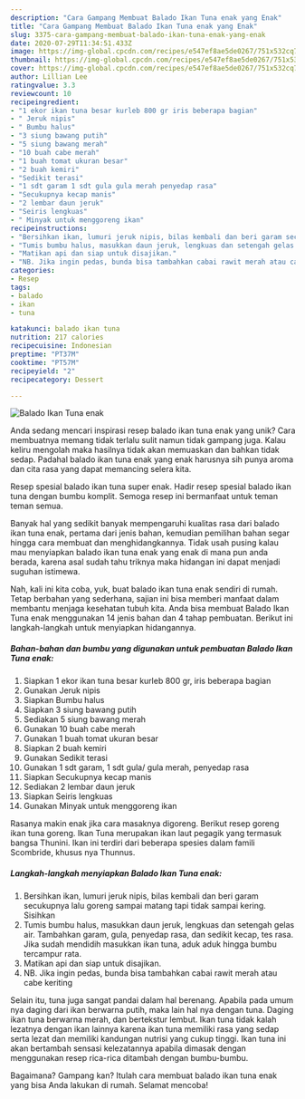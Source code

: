 ```yaml
---
description: "Cara Gampang Membuat Balado Ikan Tuna enak yang Enak"
title: "Cara Gampang Membuat Balado Ikan Tuna enak yang Enak"
slug: 3375-cara-gampang-membuat-balado-ikan-tuna-enak-yang-enak
date: 2020-07-29T11:34:51.433Z
image: https://img-global.cpcdn.com/recipes/e547ef8ae5de0267/751x532cq70/balado-ikan-tuna-enak-foto-resep-utama.jpg
thumbnail: https://img-global.cpcdn.com/recipes/e547ef8ae5de0267/751x532cq70/balado-ikan-tuna-enak-foto-resep-utama.jpg
cover: https://img-global.cpcdn.com/recipes/e547ef8ae5de0267/751x532cq70/balado-ikan-tuna-enak-foto-resep-utama.jpg
author: Lillian Lee
ratingvalue: 3.3
reviewcount: 10
recipeingredient:
- "1 ekor ikan tuna besar kurleb 800 gr iris beberapa bagian"
- " Jeruk nipis"
- " Bumbu halus"
- "3 siung bawang putih"
- "5 siung bawang merah"
- "10 buah cabe merah"
- "1 buah tomat ukuran besar"
- "2 buah kemiri"
- "Sedikit terasi"
- "1 sdt garam 1 sdt gula gula merah penyedap rasa"
- "Secukupnya kecap manis"
- "2 lembar daun jeruk"
- "Seiris lengkuas"
- " Minyak untuk menggoreng ikan"
recipeinstructions:
- "Bersihkan ikan, lumuri jeruk nipis, bilas kembali dan beri garam secukupnya lalu goreng sampai matang tapi tidak sampai kering. Sisihkan"
- "Tumis bumbu halus, masukkan daun jeruk, lengkuas dan setengah gelas air. Tambahkan garam, gula, penyedap rasa, dan sedikit kecap, tes rasa. Jika sudah mendidih masukkan ikan tuna, aduk aduk hingga bumbu tercampur rata."
- "Matikan api dan siap untuk disajikan."
- "NB. Jika ingin pedas, bunda bisa tambahkan cabai rawit merah atau cabe keriting"
categories:
- Resep
tags:
- balado
- ikan
- tuna

katakunci: balado ikan tuna 
nutrition: 217 calories
recipecuisine: Indonesian
preptime: "PT37M"
cooktime: "PT57M"
recipeyield: "2"
recipecategory: Dessert

---
```



![Balado Ikan Tuna enak](https://img-global.cpcdn.com/recipes/e547ef8ae5de0267/751x532cq70/balado-ikan-tuna-enak-foto-resep-utama.jpg)

Anda sedang mencari inspirasi resep balado ikan tuna enak yang unik? Cara membuatnya memang tidak terlalu sulit namun tidak gampang juga. Kalau keliru mengolah maka hasilnya tidak akan memuaskan dan bahkan tidak sedap. Padahal balado ikan tuna enak yang enak harusnya sih punya aroma dan cita rasa yang dapat memancing selera kita.

Resep spesial balado ikan tuna super enak. Hadir resep spesial balado ikan tuna dengan bumbu komplit. Semoga resep ini bermanfaat untuk teman teman semua.

Banyak hal yang sedikit banyak mempengaruhi kualitas rasa dari balado ikan tuna enak, pertama dari jenis bahan, kemudian pemilihan bahan segar hingga cara membuat dan menghidangkannya. Tidak usah pusing kalau mau menyiapkan balado ikan tuna enak yang enak di mana pun anda berada, karena asal sudah tahu triknya maka hidangan ini dapat menjadi suguhan istimewa.


Nah, kali ini kita coba, yuk, buat balado ikan tuna enak sendiri di rumah. Tetap berbahan yang sederhana, sajian ini bisa memberi manfaat dalam membantu menjaga kesehatan tubuh kita. Anda bisa membuat Balado Ikan Tuna enak menggunakan 14 jenis bahan dan 4 tahap pembuatan. Berikut ini langkah-langkah untuk menyiapkan hidangannya.

<!--inarticleads1-->

##### Bahan-bahan dan bumbu yang digunakan untuk pembuatan Balado Ikan Tuna enak:

1. Siapkan 1 ekor ikan tuna besar kurleb 800 gr, iris beberapa bagian
1. Gunakan  Jeruk nipis
1. Siapkan  Bumbu halus
1. Siapkan 3 siung bawang putih
1. Sediakan 5 siung bawang merah
1. Gunakan 10 buah cabe merah
1. Gunakan 1 buah tomat ukuran besar
1. Siapkan 2 buah kemiri
1. Gunakan Sedikit terasi
1. Gunakan 1 sdt garam, 1 sdt gula/ gula merah, penyedap rasa
1. Siapkan Secukupnya kecap manis
1. Sediakan 2 lembar daun jeruk
1. Siapkan Seiris lengkuas
1. Gunakan  Minyak untuk menggoreng ikan


Rasanya makin enak jika cara masaknya digoreng. Berikut resep goreng ikan tuna goreng. Ikan Tuna merupakan ikan laut pegagik yang termasuk bangsa Thunini. Ikan ini terdiri dari beberapa spesies dalam famili Scombride, khusus nya Thunnus. 

<!--inarticleads2-->

##### Langkah-langkah menyiapkan Balado Ikan Tuna enak:

1. Bersihkan ikan, lumuri jeruk nipis, bilas kembali dan beri garam secukupnya lalu goreng sampai matang tapi tidak sampai kering. Sisihkan
1. Tumis bumbu halus, masukkan daun jeruk, lengkuas dan setengah gelas air. Tambahkan garam, gula, penyedap rasa, dan sedikit kecap, tes rasa. Jika sudah mendidih masukkan ikan tuna, aduk aduk hingga bumbu tercampur rata.
1. Matikan api dan siap untuk disajikan.
1. NB. Jika ingin pedas, bunda bisa tambahkan cabai rawit merah atau cabe keriting


Selain itu, tuna juga sangat pandai dalam hal berenang. Apabila pada umum nya daging dari ikan berwarna putih, maka lain hal nya dengan tuna. Daging ikan tuna berwarna merah, dan bertekstur lembut. Ikan tuna tidak kalah lezatnya dengan ikan lainnya karena ikan tuna memiliki rasa yang sedap serta lezat dan memiliki kandungan nutrisi yang cukup tinggi. Ikan tuna ini akan bertambah sensasi kelezatannya apabila dimasak dengan menggunakan resep rica-rica ditambah dengan bumbu-bumbu. 

Bagaimana? Gampang kan? Itulah cara membuat balado ikan tuna enak yang bisa Anda lakukan di rumah. Selamat mencoba!
